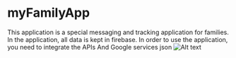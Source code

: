 # myFamilyApp

This application is a special messaging and tracking application for families.
In the application, all data is kept in firebase.
In order to use the application, you need to integrate the APIs And Google services json
![Alt text](/relative/path/to/Screenshot_1653791255.png?raw=true "Login Fragmen")
